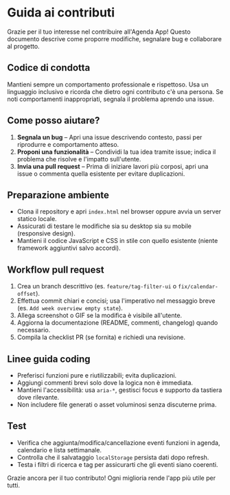 # Guida ai contributi

Grazie per il tuo interesse nel contribuire all'Agenda App! Questo documento descrive come proporre modifiche, segnalare bug e collaborare al progetto.

## Codice di condotta
Mantieni sempre un comportamento professionale e rispettoso. Usa un linguaggio inclusivo e ricorda che dietro ogni contributo c'è una persona. Se noti comportamenti inappropriati, segnala il problema aprendo una issue.

## Come posso aiutare?
1. **Segnala un bug** – Apri una issue descrivendo contesto, passi per riprodurre e comportamento atteso.
2. **Proponi una funzionalità** – Condividi la tua idea tramite issue; indica il problema che risolve e l'impatto sull'utente.
3. **Invia una pull request** – Prima di iniziare lavori più corposi, apri una issue o commenta quella esistente per evitare duplicazioni.

## Preparazione ambiente
- Clona il repository e apri `index.html` nel browser oppure avvia un server statico locale.
- Assicurati di testare le modifiche sia su desktop sia su mobile (responsive design).
- Mantieni il codice JavaScript e CSS in stile con quello esistente (niente framework aggiuntivi salvo accordi).

## Workflow pull request
1. Crea un branch descrittivo (es. `feature/tag-filter-ui` o `fix/calendar-offset`).
2. Effettua commit chiari e concisi; usa l'imperativo nel messaggio breve (es. `Add week overview empty state`).
3. Allega screenshot o GIF se la modifica è visibile all'utente.
4. Aggiorna la documentazione (README, commenti, changelog) quando necessario.
5. Compila la checklist PR (se fornita) e richiedi una revisione.

## Linee guida coding
- Preferisci funzioni pure e riutilizzabili; evita duplicazioni.
- Aggiungi commenti brevi solo dove la logica non è immediata.
- Mantieni l'accessibilità: usa `aria-*`, gestisci focus e supporto da tastiera dove rilevante.
- Non includere file generati o asset voluminosi senza discuterne prima.

## Test
- Verifica che aggiunta/modifica/cancellazione eventi funzioni in agenda, calendario e lista settimanale.
- Controlla che il salvataggio `localStorage` persista dati dopo refresh.
- Testa i filtri di ricerca e tag per assicurarti che gli eventi siano coerenti.

Grazie ancora per il tuo contributo! Ogni miglioria rende l'app più utile per tutti.
